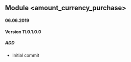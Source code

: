 ## Module <amount_currency_purchase>

#### 06.06.2019
#### Version 11.0.1.0.0
##### ADD
- Initial commit 
